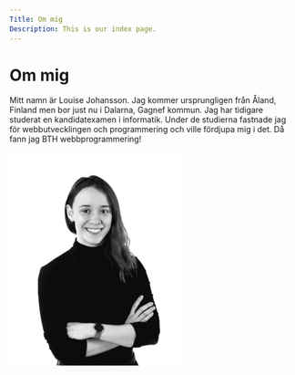 ```yaml
---
Title: Om mig
Description: This is our index page.
---
```



<h1>Om mig</h1>
    

<p>
        Mitt namn är Louise Johansson. Jag kommer ursprungligen från Åland, Finland men bor just nu i Dalarna, Gagnef kommun. 
        Jag har tidigare studerat en kandidatexamen i informatik. 
        Under de studierna fastnade jag för webbutvecklingen och programmering och ville fördjupa mig i det. 
        Då fann jag BTH webbprogrammering!
</p>

<img src="./assets/img/me.jpg" alt="bild på louise johansson" width="300" height="auto">

